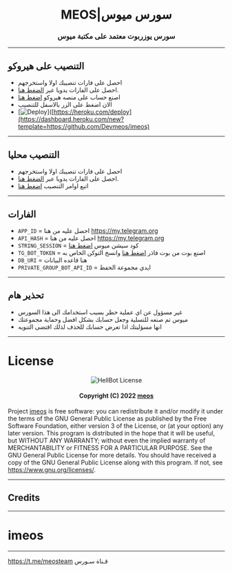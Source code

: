 

</p>
<h1 align="center">
  <b> MEOS|سورس ميوس </b>
</h1>

<h3 align="center">
  <b>سورس يوزربوت معتمد على مكتبة ميوس</b>
</h3>


------

## التنصيب على هيروكو 
- احصل على فارات تنصيبك اولا واستخرجهم
- احصل على الفارات يدويا عبر [الضغط هنا](#الفارات).
- اصنع حساب على منصه هيروكو [اضغط هنا](dashboard.heroku.com)
- الان اضغط على الزر بالاسفل للتنصيب
- [![Deploy](https://www.herokucdn.com/deploy/button.svg)]([https://heroku.com/deploy](https://dashboard.heroku.com/new?template=https://github.com/Devmeos/imeos)

------

## التنصيب محليا 
- احصل على فارات تنصيبك اولا واستخرجهم
- احصل على الفارات يدويا عبر [الضغط هنا](#الفارات).
- اتبع اوامر التنصيب [اضغط هنا](dashboard.heroku.com)

------

## الفارات

- `APP_ID`  =  احصل عليه من هنا https://my.telegram.org
- `API_HASH`  =  احصل عليه من هنا https://my.telegram.org
- `STRING_SESSION`  =  كود سيشن ميوس [اضغط هنا](https://replit.com/@ssdcv608/PyroSessionString)
- `TG_BOT_TOKEN`  =  اصنع بوت من بوت فاذر [اضغط هنا](https://t.me/botfather) وانسخ التوكن الخاص به
- `DB_URI`  =  هنا قاعده البيانات 
- `PRIVATE_GROUP_BOT_API_ID`  =   ايدي مجموعة الحفظ

------

## تحذير هام
- غير مسؤول عن اي عملية حظر بسبب استخدامك الى هذا السورس 
- ميوس تم صنعه للتسلية وجعل حسابك بشكل افضل وحماية مجموعتك
- انها مسؤليتك اذا تعرض حسابك للحذف لذلك اقتضى التنويه

------

# License

<p align="center">
    <img src="https://www.gnu.org/graphics/gplv3-or-later.png" alt="HellBot License">
</p>

<h4 align="center">
    Copyright (C) 2022 <a href="https://github.com/imos">meos</a>
</h4>

Project [imeos](https://github.com/Devmeos/imeos) is free software: you can redistribute it and/or modify
it under the terms of the GNU General Public License as published by
the Free Software Foundation, either version 3 of the License, or
(at your option) any later version.
This program is distributed in the hope that it will be useful,
but WITHOUT ANY WARRANTY; without even the implied warranty of
MERCHANTABILITY or FITNESS FOR A PARTICULAR PURPOSE.  See the
GNU General Public License for more details.
You should have received a copy of the GNU General Public License
along with this program. If not, see <https://www.gnu.org/licenses/>.

----------
## Credits

----------
# imeos 
----------
https://t.me/meosteam قـناة سـورس
